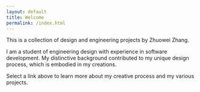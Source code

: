 ```yaml
---
layout: default
title: Welcome
permalink: /index.html
---
```


This is a collection of design and engineering projects by Zhuowei Zhang.

I am a student of engineering design with experience in software development. My distinctive background contributed to my unique design process, which is embodied in my creations.

Select a link above to learn more about my creative process and my various projects.
